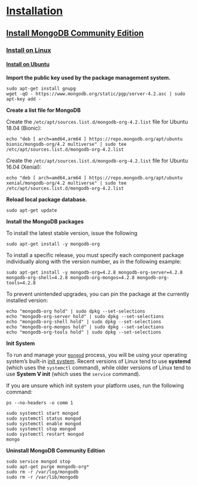 # [Installation](https://docs.mongodb.com/manual/installation/)

## [Install MongoDB Community Edition](https://docs.mongodb.com/manual/administration/install-community/)

### [Install on Linux](https://docs.mongodb.com/manual/administration/install-on-linux/)

#### [Install on Ubuntu](https://docs.mongodb.com/manual/tutorial/install-mongodb-on-ubuntu/)

**Import the public key used by the package management system.**

```
sudo apt-get install gnupg
wget -qO - https://www.mongodb.org/static/pgp/server-4.2.asc | sudo apt-key add -
```

**Create a list file for MongoDB**

Create the `/etc/apt/sources.list.d/mongodb-org-4.2.list` file for Ubuntu 18.04 (Bionic):

```
echo "deb [ arch=amd64,arm64 ] https://repo.mongodb.org/apt/ubuntu bionic/mongodb-org/4.2 multiverse" | sudo tee /etc/apt/sources.list.d/mongodb-org-4.2.list
```

Create the `/etc/apt/sources.list.d/mongodb-org-4.2.list` file for Ubuntu 16.04 (Xenial):

```
echo "deb [ arch=amd64,arm64 ] https://repo.mongodb.org/apt/ubuntu xenial/mongodb-org/4.2 multiverse" | sudo tee /etc/apt/sources.list.d/mongodb-org-4.2.list
```

**Reload local package database.**

```
sudo apt-get update
```

**Install the MongoDB packages**

To install the latest stable version, issue the following

```
sudo apt-get install -y mongodb-org
```

To install a specific release, you must specify each component package individually along with the version number, as in the following example:

```
sudo apt-get install -y mongodb-org=4.2.8 mongodb-org-server=4.2.8 mongodb-org-shell=4.2.8 mongodb-org-mongos=4.2.8 mongodb-org-tools=4.2.8
```

To prevent unintended upgrades, you can pin the package at the currently installed version:

```
echo "mongodb-org hold" | sudo dpkg --set-selections
echo "mongodb-org-server hold" | sudo dpkg --set-selections
echo "mongodb-org-shell hold" | sudo dpkg --set-selections
echo "mongodb-org-mongos hold" | sudo dpkg --set-selections
echo "mongodb-org-tools hold" | sudo dpkg --set-selections
```

**Init System**

To run and manage your [`mongod`](https://docs.mongodb.com/manual/reference/program/mongod/#bin.mongod) process, you will be using your operating system’s built-in [init system](https://docs.mongodb.com/manual/reference/glossary/#term-init-system). Recent versions of Linux tend to use **systemd** (which uses the `systemctl` command), while older versions of Linux tend to use **System V init** (which uses the `service` command).

If you are unsure which init system your platform uses, run the following command:

```
ps --no-headers -o comm 1
```

```
sudo systemctl start mongod
sudo systemctl status mongod
sudo systemctl enable mongod
sudo systemctl stop mongod
sudo systemctl restart mongod
mongo
```

**Uninstall MongoDB Community Edition**

```
sudo service mongod stop
sudo apt-get purge mongodb-org*
sudo rm -r /var/log/mongodb
sudo rm -r /var/lib/mongodb
```

